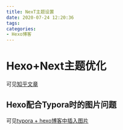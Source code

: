 ```yaml
---
title: NexT主题设置
date: 2020-07-24 12:20:36
tags:
categories:
- Hexo博客
---
```


# Hexo+Next主题优化

可见[知乎文章](https://zhuanlan.zhihu.com/p/30836436)

## Hexo配合Typora时的图片问题

可见[typora + hexo博客中插入图片](https://blog.csdn.net/qq_32623363/article/details/100524856)